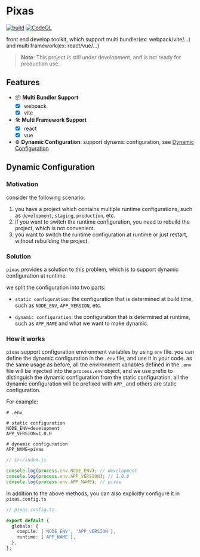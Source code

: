 # Pixas

[![build](https://github.com/kagawagao/pixas/actions/workflows/build.yml/badge.svg)](https://github.com/kagawagao/pixas/actions/workflows/build.yml)
[![CodeQL](https://github.com/kagawagao/pixas/actions/workflows/codeql-analysis.yml/badge.svg)](https://github.com/kagawagao/pixas/actions/workflows/codeql-analysis.yml)

front end develop toolkit, which support multi bundler(ex: webpack/vite/...) and multi framework(ex: react/vue/...)

> **Note**: This project is still under development, and is not ready for production use.

## Features

- 📦 **Multi Bundler Support**
  - [x] webpack
  - [x] vite
- 🛠 **Multi Framework Support**
  - [x] react
  - [x] vue
- ⚙️ **Dynamic Configuration**: support dynamic configuration, see [Dynamic Configuration](#dynamic-runtime-configuration)

## Dynamic Configuration

### Motivation

consider the following scenario:

1. you have a project which contains multiple runtime configurations, such as `development`, `staging`, `production`, etc.
2. if you want to switch the runtime configuration, you need to rebuild the project, which is not convenient.
3. you want to switch the runtime configuration at runtime or just restart, without rebuilding the project.

### Solution

`pixas` provides a solution to this problem, which is to support dynamic configuration at runtime.

we split the configuration into two parts:

- `static configuration`: the configuration that is determined at build time, such as `NODE_ENV`, `APP_VERSION`, etc.

- `dynamic configuration`: the configuration that is determined at runtime, such as `APP_NAME` and what we want to make dynamic.

### How it works

`pixas` support configuration environment variables by using `env` file. you can define the dynamic configuration in the `.env` file, and use it in your code. as the same usage as before, all the environment variables defined in the `.env` file will be injected into the `process.env` object, and we use prefix to distinguish the dynamic configuration from the static configuration, all the dynamic configuration will be prefixed with `APP_` and others are static configuration.

For example:

```properties
# .env

# static configuration
NODE_ENV=development
APP_VERSION=1.0.0

# dynamic configuration
APP_NAME=pixas
```

```javascript
// src/index.js

console.log(process.env.NODE_ENV); // development
console.log(process.env.APP_VERSION); // 1.0.0
console.log(process.env.APP_NAME); // pixas
```

In addition to the above methods, you can also explicitly configure it in `pixas.config.ts`

```typescript
// pixas.config.ts

export default {
  globals: {
    compile: ['NODE_ENV', 'APP_VERSION'],
    runtime: ['APP_NAME'],
  },
};
```
